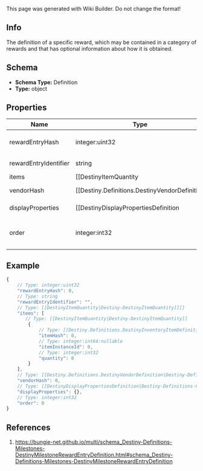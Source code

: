 <span class="wiki-builder">This page was generated with Wiki Builder. Do not change the format!</span>

## Info
The definition of a specific reward, which may be contained in a category of rewards and that has optional information about how it is obtained.

## Schema
* **Schema Type:** Definition
* **Type:** object

## Properties
Name | Type | Description
---- | ---- | -----------
rewardEntryHash | integer:uint32 | The identifier for this reward entry. Runtime data will refer to reward entries by this hash. Only guaranteed unique within the specific Milestone.
rewardEntryIdentifier | string | The string identifier, if you care about it. Only guaranteed unique within the specific Milestone.
items | [[DestinyItemQuantity|Destiny-DestinyItemQuantity]][] | The items you will get as rewards, and how much of it you'll get.
vendorHash | [[Destiny.Definitions.DestinyVendorDefinition|Destiny-Definitions-DestinyVendorDefinition]]:integer:uint32:nullable | If this reward is redeemed at a Vendor, this is the hash of the Vendor to go to in order to redeem the reward. Use this hash to look up the DestinyVendorDefinition.
displayProperties | [[DestinyDisplayPropertiesDefinition|Destiny-Definitions-Common-DestinyDisplayPropertiesDefinition]]:Definition | For us to bother returning this info, we should be able to return some kind of information about why these rewards are grouped together. This is ideally that information. Look at how confident I am that this will always remain true.
order | integer:int32 | If you want to follow BNet's ordering of these rewards, use this number within a given category to order the rewards. Yeah, I know. I feel dirty too.

## Example
```javascript
{
    // Type: integer:uint32
    "rewardEntryHash": 0,
    // Type: string
    "rewardEntryIdentifier": "",
    // Type: [[DestinyItemQuantity|Destiny-DestinyItemQuantity]][]
    "items": [
       // Type: [[DestinyItemQuantity|Destiny-DestinyItemQuantity]]
        {
            // Type: [[Destiny.Definitions.DestinyInventoryItemDefinition|Destiny-Definitions-DestinyInventoryItemDefinition]]:integer:uint32
            "itemHash": 0,
            // Type: integer:int64:nullable
            "itemInstanceId": 0,
            // Type: integer:int32
            "quantity": 0
        }
    ],
    // Type: [[Destiny.Definitions.DestinyVendorDefinition|Destiny-Definitions-DestinyVendorDefinition]]:integer:uint32:nullable
    "vendorHash": 0,
    // Type: [[DestinyDisplayPropertiesDefinition|Destiny-Definitions-Common-DestinyDisplayPropertiesDefinition]]:Definition
    "displayProperties": {},
    // Type: integer:int32
    "order": 0
}

```

## References
1. https://bungie-net.github.io/multi/schema_Destiny-Definitions-Milestones-DestinyMilestoneRewardEntryDefinition.html#schema_Destiny-Definitions-Milestones-DestinyMilestoneRewardEntryDefinition
